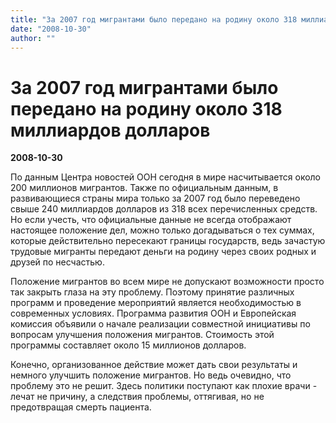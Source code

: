 ```yaml
---
title: "За 2007 год мигрантами было передано на родину около 318 миллиардов долларов"
date: "2008-10-30"
author: ""
---
```


# За 2007 год мигрантами было передано на родину около 318 миллиардов долларов

**2008-10-30** 

По данным Центра новостей ООН сегодня в мире насчитывается около 200 миллионов мигрантов. Также по официальным данным, в развивающиеся страны мира только за 2007 год было переведено свыше 240 миллиардов долларов из 318 всех перечисленных средств. Но если учесть, что официальные данные не всегда отображают настоящее положение дел, можно только догадываться о тех суммах, которые действительно пересекают границы государств, ведь зачастую трудовые мигранты передают деньги на родину через своих родных и друзей по несчастью.  

Положение мигрантов во всем мире не допускают возможности просто так закрыть глаза на эту проблему. Поэтому принятие различных программ и проведение мероприятий является необходимостью в современных условиях. Программа развития ООН и Европейская комиссия объявили о начале реализации совместной инициативы по вопросам улучшения положения мигрантов. Стоимость этой программы составляет около 15 миллионов долларов.

Конечно, организованное действие может дать свои результаты и немного улучшить положение мигрантов. Но ведь очевидно, что проблему это не решит. Здесь политики поступают как плохие врачи - лечат не причину, а следствия проблемы, оттягивая, но не предотвращая смерть пациента.